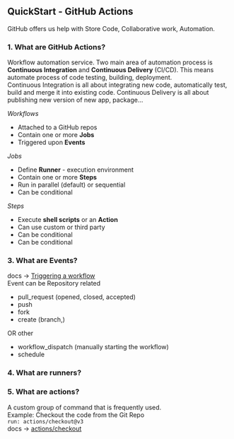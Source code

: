 ## QuickStart - GitHub Actions

GitHub offers us help with Store Code, Collaborative work, Automation.
### 1. What are GitHub Actions? 
Workflow automation service. Two main area of automation process is **Continuous Integration** and **Continuous Delivery** (CI/CD).
This means automate process of code testing, building, deployment. \
Continuous Integration is all about integrating new code, automatically test, build and merge it into existing code.
Continuous Delivery is all about publishing new version of new app, package...

*Workflows* 
- Attached to a GitHub repos
- Contain one or more **Jobs**
- Triggered upon **Events**

*Jobs*
- Define **Runner** - execution environment
- Contain one or more **Steps**
- Run in parallel (default) or sequential
- Can be conditional

*Steps*
- Execute **shell scripts** or an **Action**
- Can use custom or third party
- Can be conditional
- Can be conditional

### 3. What are Events? 

docs -> [Triggering a workflow](https://docs.github.com/en/actions/writing-workflows/choosing-when-your-workflow-runs/triggering-a-workflow) \
Event can be Repository related 
  - pull_request (opened, closed, accepted)
  - push
  - fork
  - create (branch,) 

OR other
  - workflow_dispatch (manually starting the workflow)
  - schedule 

### 4. What are runners? 
### 5. What are actions?
A custom group of command that is frequently used.  \
Example: Checkout the code from the Git Repo \
```run: actions/checkout@v3``` \
docs -> [actions/checkout](https://github.com/actions/checkout)
